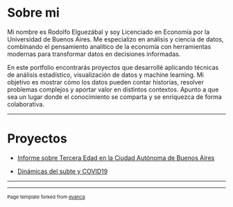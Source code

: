 <br><br>

# Sobre mi

Mi nombre es Rodolfo Elguezábal y soy Licenciado en Economía por la Universidad de Buenos Aires. Me especializo en análisis y ciencia de datos, combinando el pensamiento analítico de la economía con herramientas modernas para transformar datos en decisiones informadas.

En este portfolio encontrarás proyectos que desarrollé aplicando técnicas de análisis estadístico, visualización de datos y machine learning. Mi objetivo es mostrar cómo los datos pueden contar historias, resolver problemas complejos y aportar valor en distintos contextos. Apunto a que sea un lugar donde el conocimiento se comparta y se enriquezca de forma colaborativa.

---
# Proyectos

<!--
## Data Science 

[Project 1 Title](/sample_page)
<img src="images/dummy_thumbnail.jpg?raw=true"/>

---

### Data Analytics
-->

- [Informe sobre Tercera Edad en la Ciudad Autónoma de Buenos Aires](/pdf/Informe%20Tercera%20Edad%20Dic24.pdf)

- [Dinámicas del subte y COVID19](/pdf/Presentacion%20subte.pptx.pdf)



---




---
<p style="font-size:11px">Page template forked from <a href="https://github.com/evanca/quick-portfolio">evanca</a></p>
<!-- Remove above link if you don't want to attibute -->
